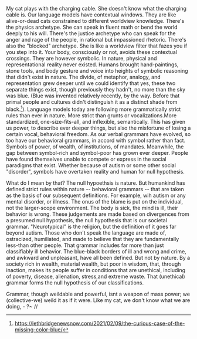 My cat plays with the charging cable. She doesn't know what the charging cable is. Our language models have contextual windows. They are like alive-or-dead cats constrained to different worldview knowledge. There's the physics archetype. She can speak in fluent math or bend the world deeply to his will. There's the justice archetype who can speak for the anger and rage of the people, in rational but impassioned rhetoric. There's also the "blocked" archetype. She is like a worldview filter that fazes you if you step into it. Your body, consciously or not, avoids these contextual crossings. They are however symbolic. In nature, physical and representational reality never existed. Humans brought hand-paintings, stone tools, and body gesture and voice into heights of symbolic reasoning that didn't exist in nature. The divide, of metaphor, analogy, and representation grew deeper until we could identify that yes, these two separate things exist, though previously they hadn't, no more than the sky was blue. (Blue was invented relatively recently, by the way. Before that primal people and cultures didn't distinguish it as a distinct shade from black.[^1]). Language models today are following more grammatically strict rules than ever in nature. More strict than grunts or vocalizations.More standardized, one-size-fits-all, and inflexible, semantically. This has given us power, to describe ever deeper things, but also the misfortune of losing a certain vocal, behavioral freedom. As our verbal grammars have evolved, so too have our behavioral grammars, in accord with symbol rather than fact. Symbols of power, of wealth, of institutions, of mandates. Meanwhile, the gap between symbol-rich and symbol-poor has grown ever deeper. People have found themselves unable to compete or express in the social paradigms that exist. Whether because of autism or some other social "disorder", symbols have overtaken reality and human for null hypothesis. 

What do I mean by that? The null hypoethsis is nature. But humankind has defined strict rules within nature -- behavioral grammars -- that are taken as the basis of our subsequent definitions. For example, wih autism or any mental disorder, or illness. The onus of the blame is put on the individual, not the larger-scope environment. The body is sick, the mind is ill, their behavior is wrong. These judgements are made based on divergences from a presumed null hypothesis, the null hypothesis that is our societal grammar. "Neurotypical" is the religion, but the definition of it goes far beyond autism. Those who don't speak the language are made of, ostracized, humiliated, and made to believe that they are fundamentally less-than other people. That grammar includes far more than just classifiably ill behavior. The blue-black borders of ill and wrong and crime, and awkward and unpleasant, have all been defined. But not by nature. By a society rich in wealth, material wealth, but poor in wisdom, that, through inaction, makes its people suffer in conditions that are unethical, including of poverty, disease, alienation, stress,and extreme waste. That (unethical) grammar forms the null hypothesis of our classifications.

Grammar, though weildable and powerful, isnt a weapon of mass power; we (collective-we) weild it as if it were. Like my cat, we don't know what we are doing, - ?~ //

[^1]: https://lethbridgenewsnow.com/2021/02/09/the-curious-case-of-the-missing-color-blue/
